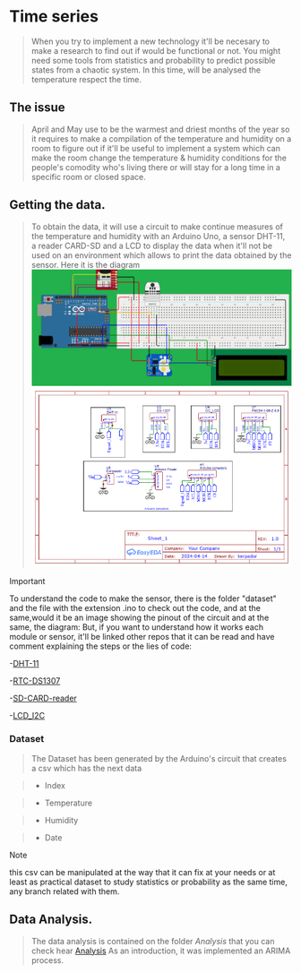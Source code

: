# Time series
> When you try to implement a new technology it'll be necesary to make a research to find out if would be functional or not. You might need some tools from statistics and probability to predict possible states from a chaotic system.
In this time, will be analysed the temperature respect the time.
 ## The issue
>April and May use to be the warmest and driest months of the year so it requires to make a compilation of the temperature and humidity on a room to figure out if it'll be useful to implement a system which can make the room change the temperature & humidity conditions for the people's comodity who's living there or will stay for a long time in a specific room or closed space.
## Getting the data.
>To obtain the data, it will use a circuit to make continue measures of the temperature and humidity with an Arduino Uno, a sensor DHT-11, a reader CARD-SD and a LCD to display the data when it'll not be used on an environment which allows to print the data obtained by the sensor.
>Here it is the diagram
>![Arduino diagram](https://github.com/JoseAdrianRodriguezGonzalez/Time_series/blob/main/Electronic_part/diagram.png)
>![schematic](https://github.com/JoseAdrianRodriguezGonzalez/Time_series/blob/main/Electronic_part/Schematic_pcb/Schematic_Diagram_reader_2024-04-14.png)

>[!IMPORTANT]
>To understand the code to make the sensor, there is the folder "dataset" and the file with the extension .ino to check out the code, and at the same,would it be an image showing the pinout of the circuit and at the same, the diagram:
But, if you want to understand how it works each module or sensor, it'll be linked other repos that it can be read and have comment explaining the steps or the lies of code:
>
>-[DHT-11](https://github.com/JoseAdrianRodriguezGonzalez/arduino/blob/main/6%20capitulo/Sensor_de_tempreatura/Sensor_de_tempreatura.ino)
>
>-[RTC-DS1307](https://github.com/JoseAdrianRodriguezGonzalez/arduino/blob/main/38%20capitulo/Reloj_de_tiempo_real/Reloj_de_tiempo_real.ino)
>
>-[SD-CARD-reader](https://github.com/JoseAdrianRodriguezGonzalez/arduino/blob/main/37%20capitulo/Lector_de_temperatura_DHT11_con_tarjeta_SD/Lector_de_temperatura_DHT11_con_tarjeta_SD.ino)
>
>-[LCD_I2C](https://github.com/JoseAdrianRodriguezGonzalez/arduino/blob/main/35%20capitulo/Pantalla_lcd_con_i2c/Pantalla_lcd_con_i2c.ino)
### Dataset
>The Dataset has been generated by the Arduino's circuit that creates a csv which has the next data

> * Index

> * Temperature

> * Humidity

> * Date

>[!NOTE]
>this csv can be manipulated at the way that it can fix at your needs or at least as practical dataset to study statistics or probability as the same time, any branch related with them.
## Data Analysis.
>
>The data analysis is contained on the folder *Analysis* that you can check hear [Analysis](https://github.com/JoseAdrianRodriguezGonzalez/Time_series/tree/main/Analysis)
>As an introduction, it was implemented an ARIMA process.

